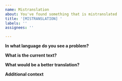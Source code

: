 ```yaml
---
name: Mistranslation
about: You've found something that is mistranslated
title: '[MISTRANSLATION] '
labels: ''
assignees: ''

---
```


**In what language do you see a problem?**

**What is the current text?**

**What would be a better translation?**

**Additional context**
